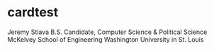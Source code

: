 # cardtest

Jeremy Stiava
B.S. Candidate, Computer Science & Political Science
McKelvey School of Engineering
Washington University in St. Louis
